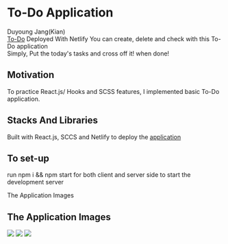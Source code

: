 # To-Do Application 
Duyoung Jang(Kian)</br>
[To-Do](https://dazzling-spence-b8b00a.netlify.com) Deployed With Netlify 
You can create, delete and check with this To-Do application</br>
Simply, Put the today's tasks and cross off it! when done! 

## Motivation
To practice React.js/ Hooks and SCSS features, I implemented basic To-Do application.

## Stacks And Libraries
Built with React.js, SCCS and Netlify to deploy the [application](https://dazzling-spence-b8b00a.netlify.com)

## To set-up
run npm i && npm start for both client and server side to start the development server

The Application Images

## The Application Images
<img src="https://user-images.githubusercontent.com/54985943/113840526-ba055900-97cb-11eb-9e3d-d6dd2d467781.png" />
<img src="https://user-images.githubusercontent.com/54985943/113840530-bbcf1c80-97cb-11eb-8417-b52bc025e152.png" />
<img src="https://user-images.githubusercontent.com/54985943/113840559-c2f62a80-97cb-11eb-80e4-6b3ab55c2e0d.png" />
